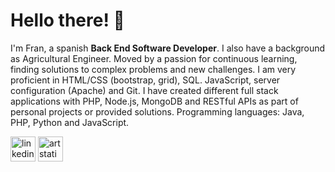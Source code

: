 
# Hello there! :wave:
I'm Fran, a spanish __Back End Software Developer__. I also have a background as Agricultural Engineer. Moved by a passion for continuous learning, finding solutions to complex problems and new challenges. I am very proficient in HTML/CSS (bootstrap, grid), SQL. JavaScript, server configuration (Apache) and Git. I have created different full stack applications with PHP, Node.js, MongoDB and RESTful APIs as part of personal projects or provided solutions. Programming languages: Java, PHP, Python and JavaScript. 





[<img src='https://cdn.jsdelivr.net/npm/simple-icons@3.0.1/icons/linkedin.svg' alt='linkedin' height='40'>](https://www.linkedin.com/in/franpersanchez/) [<img src='https://cdn.jsdelivr.net/npm/simple-icons@3.0.1/icons/artstation.svg' alt='artstation' height='40'>](https://www.artstation.com/franperezs)  
